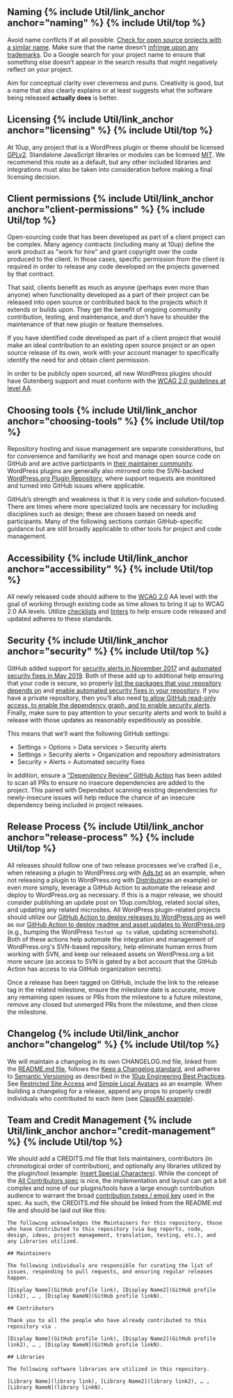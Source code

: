 <h2 id="naming" class="anchor-heading">Naming {% include Util/link_anchor anchor="naming" %} {% include Util/top %}</h2>

Avoid name conflicts if at all possible.  [Check for open source projects with a similar name](http://ivantomic.com/projects/ospnc/).  Make sure that the name doesn’t [infringe upon any trademarks](http://www.wipo.int/branddb/en/).  Do a Google search for your project name to ensure that something else doesn’t appear in the search results that might negatively reflect on your project.

Aim for conceptual clarity over cleverness and puns. Creativity is good, but a name that also clearly explains or at least suggests what the software being released **actually does** is better.

<h2 id="licensing" class="anchor-heading">Licensing {% include Util/link_anchor anchor="licensing" %} {% include Util/top %}</h2>

At 10up, any project that is a WordPress plugin or theme should be licensed [GPLv2](https://opensource.org/licenses/GPL-2.0).  Standalone JavaScript libraries or modules can be licensed [MIT](https://opensource.org/licenses/MIT).  We recommend this route as a default, but any other included libraries and integrations must also be taken into consideration before making a final licensing decision.

<h2 id="client-permissions" class="anchor-heading">Client permissions {% include Util/link_anchor anchor="client-permissions" %} {% include Util/top %}</h2>

Open-sourcing code that has been developed as part of a client project can be complex. Many agency contracts (including many at 10up) define the work product as "work for hire" and grant copyright over the code produced to the client. In those cases, specific permission from the client is required in order to release any code developed on the projects governed by that contract.

That said, clients benefit as much as anyone (perhaps even more than anyone) when functionality developed as a part of their project can be released into open source or contributed back to the projects which it extends or builds upon. They get the benefit of ongoing community contribution, testing, and maintenance, and don't have to shoulder the maintenance of that new plugin or feature themselves.

If you have identified code developed as part of a client project that would make an ideal contribution to an existing open source project or an open source release of its own, work with your account manager to specifically identify the need for and obtain client permission.

In order to be publicly open sourced, all new WordPress plugins should have Gutenberg support and must conform with the [WCAG 2.0 guidelines at level AA](https://www.w3.org/TR/WCAG20/).

<h2 id="choosing-tools" class="anchor-heading">Choosing tools {% include Util/link_anchor anchor="choosing-tools" %} {% include Util/top %}</h2>

Repository hosting and issue management are separate considerations, but for convenience and familiarity we host and manage open source code on GitHub and are active participants in [their maintainer community](https://github.com/maintainers/welcome). WordPress plugins are generally also mirrored onto the SVN-backed [WordPress.org Plugin Repository](https://wordpress.org/plugins), where support requests are monitored and turned into GitHub issues where applicable.

GitHub’s strength and weakness is that it is very code and solution-focused. There are times where more specialized tools are necessary for including disciplines such as design; these are chosen based on needs and participants. Many of the following sections contain GitHub-specific guidance but are still broadly applicable to other tools for project and code management.

<h2 id="accessibility" class="anchor-heading">Accessibility {% include Util/link_anchor anchor="accessibility" %} {% include Util/top %}</h2>

All newly released code should adhere to the [WCAG 2.0](https://www.w3.org/TR/WCAG20/) AA level with the goal of working through existing code as time allows to bring it up to WCAG 2.0 AA levels.  Utilize [checklists](https://www.wuhcag.com/wcag-checklist/) and [linters](https://pa11y.org/) to help ensure code released and updated adheres to these standards.

<h2 id="security" class="anchor-heading">Security {% include Util/link_anchor anchor="security" %} {% include Util/top %}</h2>

GitHub added support for [security alerts in November 2017](https://github.blog/2017-11-16-introducing-security-alerts-on-github/) and [automated security fixes in May 2019](https://github.blog/2019-05-23-introducing-new-ways-to-keep-your-code-secure/#automated-security-fixes-with-dependabot).  Both of these add up to additional help ensuring that your code is secure, so properly [list the packages that your repository depends on](https://help.github.com/en/articles/listing-the-packages-that-a-repository-depends-on) and [enable automated security fixes in your repository](https://help.github.com/en/articles/configuring-automated-security-fixes#managing-automated-security-fixes-for-your-repository).  If you have a private repository, then you’ll also need [to allow GitHub read-only access, to enable the dependency graph, and to enable security alerts](https://help.github.com/en/articles/opting-into-or-out-of-data-use-for-your-private-repository#opting-into-data-use-for-your-private-repository).  Finally, make sure to pay attention to your security alerts and work to build a release with those updates as reasonably expeditiously as possible.

This means that we’ll want the following GitHub settings:
- Settings > Options > Data services > Security alerts
- Settings > Security alerts > Organization and repository administrators
- Security > Alerts > Automated security fixes

In addition, ensure a ["Dependency Review" GitHub Action](https://github.com/10up/distributor/blob/develop/.github/workflows/dependency-review.yml) has been added to scan all PRs to ensure no insecure dependencies are added to the project. This paired with Dependabot scanning existing dependencies for newly-insecure issues will help reduce the chance of an insecure dependency being included in project releases.

<h2 id="release-process" class="anchor-heading">Release Process {% include Util/link_anchor anchor="release-process" %} {% include Util/top %}</h2>

All releases should follow one of two release processes we’ve crafted (i.e., when releasing a plugin to WordPress.org with [Ads.txt](https://github.com/10up/ads-txt/blob/develop/CONTRIBUTING.md#release-instructions) as an example, when not releasing a plugin to WordPress.org with [Distributor](https://github.com/10up/distributor/blob/develop/CONTRIBUTING.md#release-instructions)as an example) or even more simply, leverage a GitHub Action to automate the release and deploy to WordPress.org as necessary.  If this is a major release, we should consider publishing an update post on 10up.com/blog, related social sites, and updating any related microsites.  All WordPress plugin-related projects should utilize our [GitHub Action to deploy releases to WordPress.org](https://github.com/10up/action-wordpress-plugin-deploy) as well as our [GitHub Action to deploy readme and asset updates to WordPress.org](https://github.com/10up/action-wordpress-plugin-asset-update) (e.g., bumping the WordPress `Tested up to` value, updating screenshots).  Both of these actions help automate the integration and management of WordPress.org's SVN-based repository, help eliminate human erros from working with SVN, and keep our released assets on WordPress.org a bit more secure (as access to SVN is gated by a bot account that the GitHub Action has access to via GitHub organization secrets).

Once a release has been tagged on GitHub, include the link to the release tag in the related milestone, ensure the milestone date is accurate, move any remaining open issues or PRs from the milestone to a future milestone, remove any closed but unmerged PRs from the milestone, and then close the milestone.

<h2 id="changelog" class="anchor-heading">Changelog {% include Util/link_anchor anchor="changelog" %} {% include Util/top %}</h2>

We will maintain a changelog in its own CHANGELOG.md file, linked from the [README.md file](https://10up.github.io/Open-Source-Best-Practices/community/#readme), follows the [Keep a Changelog standard](https://keepachangelog.com/en/1.0.0/), and adheres to [Semantic Versioning](http://semver.org/) as described in the [10up Engineering Best Practices](https://10up.github.io/Engineering-Best-Practices/version-control/#workflows).  See [Restricted Site Access](https://github.com/10up/restricted-site-access/blob/develop/CHANGELOG.md) and [Simple Local Avatars](https://github.com/10up/simple-local-avatars/blob/develop/CHANGELOG.md) as an example.  When building a changelog for a release, append any props to properly credit individuals who contributed to each item (see [ClassifAI example](https://github.com/10up/classifai/blob/develop/CHANGELOG.md#140---2019-09-26)).

<h2 id="credit-management" class="anchor-heading">Team and Credit Management {% include Util/link_anchor anchor="credit-management" %} {% include Util/top %}</h2>

We should add a CREDITS.md file that lists maintainers, contributors (in chronological order of contribution), and optionally any libraries utilized by the plugin/tool (example: [Insert Special Characters](https://github.com/10up/insert-special-characters/blob/develop/CREDITS.md)).  While the concept of the [All Contributors spec](https://github.com/all-contributors/all-contributors) is nice, the implementation and layout can get a bit complex and none of our plugins/tools have a large enough contribution audience to warrant the broad [contribution types / emoji key](https://allcontributors.org/docs/en/emoji-key) used in the spec.  As such, the CREDITS.md file should be linked from the README.md file and should be laid out like this:

`The following acknowledges the Maintainers for this repository, those who have Contributed to this repository (via bug reports, code, design, ideas, project management, translation, testing, etc.), and any Libraries utilized.`

`## Maintainers`

`The following individuals are responsible for curating the list of issues, responding to pull requests, and ensuring regular releases happen.`

`[Display Name](GitHub profile link), [Display Name2](GitHub profile link2), … , [Display NameN](GitHub profile linkN).`

`## Contributors`

`Thank you to all the people who have already contributed to this repository via .`

`[Display Name](GitHub profile link), [Display Name2](GitHub profile link2), … , [Display NameN](GitHub profile linkN).`

`## Libraries`

`The following software libraries are utilized in this repository.`

`[Library Name](library link), [Library Name2](library link2), … , [Library NameN](library linkN).`
